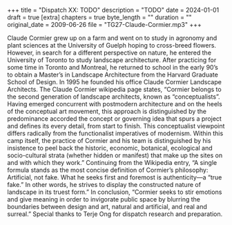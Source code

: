 +++
title = "Dispatch XX: TODO"
description = "TODO"
date = 2024-01-01
draft = true
[extra]
chapters = true
byte_length = ""
duration = ""
original_date = 2009-06-26
file = "TG27-Claude-Cormier.mp3"
+++

Claude Cormier grew up on a farm and went on to study in agronomy and plant sciences at the University of Guelph hoping to cross-breed flowers. However, in search for a different perspective on nature, he entered the University of Toronto to study landscape architecture. After practicing for some time in Toronto and Montreal, he returned to school in the early 90’s to obtain a Master’s in Landscape Architecture from the Harvard Graduate School of Design. In 1995 he founded his office Claude Cormier Landscape Architects. The Claude Cormier wikipedia page states, “Cormier belongs to the second generation of landscape architects, known as “conceptualists”. Having emerged concurrent with postmodern architecture and on the heels of the conceptual art movement, this approach is distinguished by the predominance accorded the concept or governing idea that spurs a project and defines its every detail, from start to finish. This conceptualist viewpoint differs radically from the functionalist imperatives of modernism. Within this camp itself, the practice of Cormier and his team is distinguished by his insistence to peel back the historic, economic, botanical, ecological and socio-cultural strata (whether hidden or manifest) that make up the sites on and with which they work.” Continuing from the Wikipedia entry, “A single formula stands as the most concise definition of Cormier’s philosophy: Artificial, not fake. What he seeks first and foremost is authenticity—a “true fake.” In other words, he strives to display the constructed nature of landscape in its truest form.” In conclusion, “Cormier seeks to stir emotions and give meaning in order to invigorate public space by blurring the boundaries between design and art, natural and artificial, and real and surreal.” Special thanks to Terje Ong for dispatch research and preparation. 